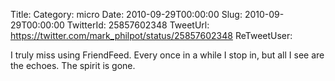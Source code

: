 Title: 
Category: micro
Date: 2010-09-29T00:00:00
Slug: 2010-09-29T00:00:00
TwitterId: 25857602348
TweetUrl: https://twitter.com/mark_philpot/status/25857602348
ReTweetUser: 

I truly miss using FriendFeed. Every once in a while I stop in, but all I see are the echoes. The spirit is gone.